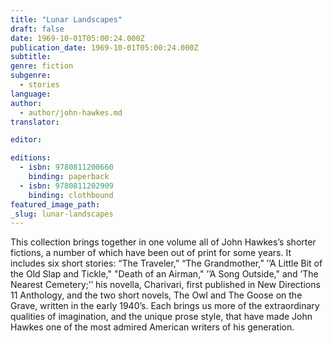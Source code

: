 ```yaml
---
title: "Lunar Landscapes"
draft: false
date: 1969-10-01T05:00:24.000Z
publication_date: 1969-10-01T05:00:24.000Z
subtitle:
genre: fiction
subgenre:
  - stories
language:
author:
  - author/john-hawkes.md
translator:

editor:

editions:
  - isbn: 9780811200660
    binding: paperback
  - isbn: 9780811202909
    binding: clothbound
featured_image_path:
_slug: lunar-landscapes
---
```


This collection brings together in one volume all of John Hawkes’s shorter fictions, a number of which have been out of print for some years. It includes six short stories: “The Traveler,” “The Grandmother,” ’’A Little Bit of the Old Slap and Tickle," "Death of an Airman," ’’A Song Outside," and ’The Nearest Cemetery;’’ his novella, Charivari, first published in New Directions 11 Anthology, and the two short novels, The Owl and The Goose on the Grave, written in the early 1940’s. Each brings us more of the extraordinary qualities of imagination, and the unique prose style, that have made John Hawkes one of the most admired American writers of his generation.

